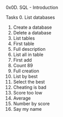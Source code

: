 0x0D. SQL - Introduction

Tasks
0. List databases 
1. Create a database
2. Delete a database
3. List tables
4. First table
5. Full description
6. List all in table
7. First add
8. Count 89
9. Full creation
10. List by best
11. Select the best 
12. Cheating is bad
13. Score too low 
14. Average
15. Number by score
16. Say my name
